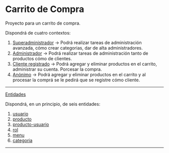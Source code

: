 # Carrito de Compra

 Proyecto para un carrito de compra.

 Dispondrá de cuatro contextos:
 1. [Superadministrador](doc/superadministrador.md)
 -> Podrá realizar tareas de administración avanzada, cómo crear categorias, dar de alta administradores.
 2. [Administrador](doc/administrador.md)
-> Podrá realizar tareas de administración tanto de productos cómo de clientes.
 3. [Cliente registrado](doc/cliente-registrado.md)
 -> Podrá agregar y eliminar productos en el carrito, administrar su cuenta. Porcesar la compra.
 4. [Anónimo](doc/anonimo.md)
 -> Podrá agregar y eliminar productos en el carrito y al procesar la comprá se le pedirá que se registre cómo cliente.

---
[Entidades](doc/entidades.md)

Dispondrá, en un principio, de seis entidades:

1. [usuario](doc/entidades/usuario.md)
2. [producto](doc/entidades/producto.md)
3. [producto-usuario](doc/entidades/producto-usuario.md)
4. [rol](doc/entidades/rol.md)
5. [menu](doc/entidades/menu.md)
6. [categoria](doc/entidades/categoria.md)
---
